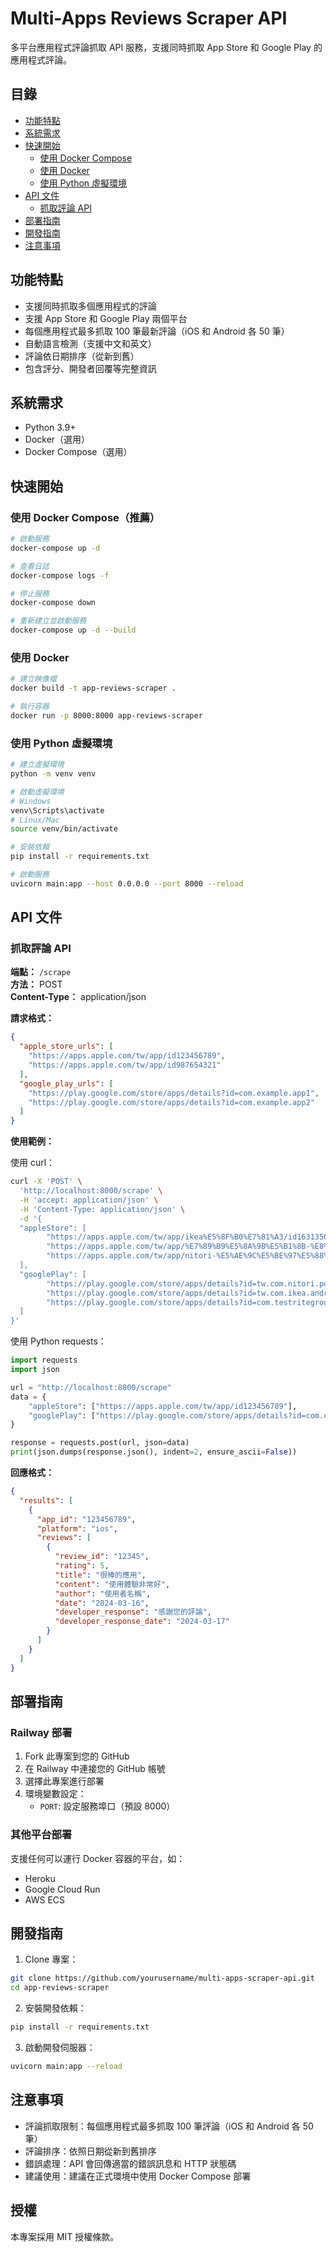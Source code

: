 # Multi-Apps Reviews Scraper API

多平台應用程式評論抓取 API 服務，支援同時抓取 App Store 和 Google Play 的應用程式評論。

## 目錄

- [功能特點](#功能特點)
- [系統需求](#系統需求)
- [快速開始](#快速開始)
  - [使用 Docker Compose](#使用-docker-compose)
  - [使用 Docker](#使用-docker)
  - [使用 Python 虛擬環境](#使用-python-虛擬環境)
- [API 文件](#api-文件)
  - [抓取評論 API](#抓取評論-api)
- [部署指南](#部署指南)
- [開發指南](#開發指南)
- [注意事項](#注意事項)

## 功能特點

- 支援同時抓取多個應用程式的評論
- 支援 App Store 和 Google Play 兩個平台
- 每個應用程式最多抓取 100 筆最新評論（iOS 和 Android 各 50 筆）
- 自動語言檢測（支援中文和英文）
- 評論依日期排序（從新到舊）
- 包含評分、開發者回覆等完整資訊

## 系統需求

- Python 3.9+
- Docker（選用）
- Docker Compose（選用）

## 快速開始

### 使用 Docker Compose（推薦）

```bash
# 啟動服務
docker-compose up -d

# 查看日誌
docker-compose logs -f

# 停止服務
docker-compose down

# 重新建立並啟動服務
docker-compose up -d --build
```

### 使用 Docker

```bash
# 建立映像檔
docker build -t app-reviews-scraper .

# 執行容器
docker run -p 8000:8000 app-reviews-scraper
```

### 使用 Python 虛擬環境

```bash
# 建立虛擬環境
python -m venv venv

# 啟動虛擬環境
# Windows
venv\Scripts\activate
# Linux/Mac
source venv/bin/activate

# 安裝依賴
pip install -r requirements.txt

# 啟動服務
uvicorn main:app --host 0.0.0.0 --port 8000 --reload
```

## API 文件

### 抓取評論 API

**端點：** `/scrape`  
**方法：** POST  
**Content-Type：** application/json

**請求格式：**
```json
{
  "apple_store_urls": [
    "https://apps.apple.com/tw/app/id123456789",
    "https://apps.apple.com/tw/app/id987654321"
  ],
  "google_play_urls": [
    "https://play.google.com/store/apps/details?id=com.example.app1",
    "https://play.google.com/store/apps/details?id=com.example.app2"
  ]
}
```

**使用範例：**

使用 curl：
```bash
curl -X 'POST' \
  'http://localhost:8000/scrape' \
  -H 'accept: application/json' \
  -H 'Content-Type: application/json' \
  -d '{
  "appleStore": [
        "https://apps.apple.com/tw/app/ikea%E5%8F%B0%E7%81%A3/id1631350301",
        "https://apps.apple.com/tw/app/%E7%89%B9%E5%8A%9B%E5%B1%8B-%E8%87%AA%E7%B5%84%E6%A8%82%E8%B6%A3-%E8%87%AA%E9%80%A0%E7%BE%8E%E5%A5%BD/id1403339648",
        "https://apps.apple.com/tw/app/nitori-%E5%AE%9C%E5%BE%97%E5%88%A9%E5%AE%B6%E5%B1%85-tw/id1595994449"
  ],
  "googlePlay": [
        "https://play.google.com/store/apps/details?id=tw.com.nitori.points&hl=zh_TW",
        "https://play.google.com/store/apps/details?id=tw.com.ikea.android&hl=zh_TW",
        "https://play.google.com/store/apps/details?id=com.testritegroup.crm.loyaltyapp&hl=zh_TW"
  ]
}'
```

使用 Python requests：
```python
import requests
import json

url = "http://localhost:8000/scrape"
data = {
    "appleStore": ["https://apps.apple.com/tw/app/id123456789"],
    "googlePlay": ["https://play.google.com/store/apps/details?id=com.example.app"]
}

response = requests.post(url, json=data)
print(json.dumps(response.json(), indent=2, ensure_ascii=False))
```

**回應格式：**
```json
{
  "results": [
    {
      "app_id": "123456789",
      "platform": "ios",
      "reviews": [
        {
          "review_id": "12345",
          "rating": 5,
          "title": "很棒的應用",
          "content": "使用體驗非常好",
          "author": "使用者名稱",
          "date": "2024-03-16",
          "developer_response": "感謝您的評論",
          "developer_response_date": "2024-03-17"
        }
      ]
    }
  ]
}
```

## 部署指南

### Railway 部署

1. Fork 此專案到您的 GitHub
2. 在 Railway 中連接您的 GitHub 帳號
3. 選擇此專案進行部署
4. 環境變數設定：
   - `PORT`: 設定服務埠口（預設 8000）

### 其他平台部署

支援任何可以運行 Docker 容器的平台，如：
- Heroku
- Google Cloud Run
- AWS ECS

## 開發指南

1. Clone 專案：
```bash
git clone https://github.com/yourusername/multi-apps-scraper-api.git
cd app-reviews-scraper
```

2. 安裝開發依賴：
```bash
pip install -r requirements.txt
```

3. 啟動開發伺服器：
```bash
uvicorn main:app --reload
```

## 注意事項

- 評論抓取限制：每個應用程式最多抓取 100 筆評論（iOS 和 Android 各 50 筆）
- 評論排序：依照日期從新到舊排序
- 錯誤處理：API 會回傳適當的錯誤訊息和 HTTP 狀態碼
- 建議使用：建議在正式環境中使用 Docker Compose 部署

## 授權

本專案採用 MIT 授權條款。 